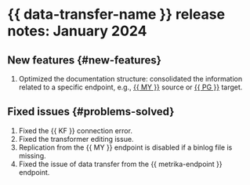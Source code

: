 # {{ data-transfer-name }} release notes: January 2024

## New features {#new-features}

1. Optimized the documentation structure: consolidated the information related to a specific endpoint, e.g., [{{ MY }}](../operations/endpoint/source/mysql.md) source or [{{ PG }}](../operations/endpoint/target/postgresql.md) target.

## Fixed issues {#problems-solved}

1. Fixed the {{ KF }} connection error.
1. Fixed the transformer editing issue.
1. Replication from the {{ MY }} endpoint is disabled if a binlog file is missing.
1. Fixed the issue of data transfer from the {{ metrika-endpoint }} endpoint.
